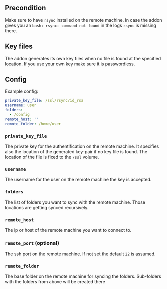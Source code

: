 ## Precondition

Make sure to have `rsync` installed on the remote machine. In case the addon gives you an `bash: rsync: command not found` in the logs `rsync` is missing there.

## Key files

The addon generates its own key files when no file is found at the specified location. If you use your own key make sure it is passwordless.

## Config

Example config:

```yaml
private_key_file: /ssl/rsync/id_rsa
username: user
folders:
  - /config
remote_host: ''
remote_folder: /home/user

```

### `private_key_file`

The private key for the authentification on the remote machine. It specifies also the location of the generated key-pair if no key file is found.
The location of the file is fixed to the `/ssl` volume.

### `username`

The username for the user on the remote machine the key is accepted.

### `folders`

The list of folders you want to sync with the remote machine. Those locations are getting synced recursively.

### `remote_host`

The ip or host of the remote machine you want to connect to.

### `remote_port` (optional)

The ssh port on the remote machine. If not set the default `22` is assumed.

### `remote_folder`

The base folder on the remote machine for syncing the folders. Sub-folders with the folders from above will be created there

